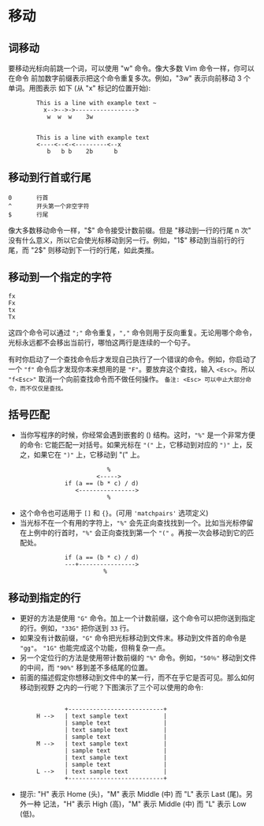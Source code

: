 # 移动

## 词移动
要移动光标向前跳一个词，可以使用 "w" 命令。像大多数 Vim 命令一样，你可以在命令
前加数字前缀表示把这个命令重复多次。例如，"3w" 表示向前移动 3 个单词。用图表示
如下 (从 "x" 标记的位置开始):
```
        This is a line with example text ~
          x-->-->->----------------->
           w  w  w    3w
```
```

        This is a line with example text 
        <----<--<-<---------<--x
           b   b b    2b      b
```

## 移动到行首或行尾
```
0       行首
^       开头第一个非空字符
$       行尾
```
像大多数移动命令一样，"\$" 命令接受计数前缀。但是 "移动到一行的行尾 n 次" 没有什么意义，所以它会使光标移动到另一行。例如，"1\$" 移动到当前行的行尾，而 "2$" 则移动到下一行的行尾，如此类推。


## 移动到一个指定的字符
```
fx
Fx
tx
Tx
```
这四个命令可以通过 `";"` 命令重复，`","` 命令则用于反向重复。无论用哪个命令，光标永远都不会移出当前行，哪怕这两行是连续的一个句子。

有时你启动了一个查找命令后才发现自己执行了一个错误的命令。例如，你启动了一个 `"f"` 命令后才发现你本来想用的是 `"F"`。要放弃这个查找，输入 `<Esc>`。所以 `"f<Esc>"`
取消一个向前查找命令而不做任何操作。 `备注: <Esc> 可以中止大部分命令，而不仅仅是查找。`

## 括号匹配
- 当你写程序的时候，你经常会遇到嵌套的 () 结构。这时，`"%"` 是一个非常方便的命令: 它能匹配一对括号。如果光标在 `"("` 上，它移动到对应的 `")"` 上，反之，如果它在 `")"` 上，它移动到 "(" 上。
```
                            %
                         <----->
                if (a == (b * c) / d) 
                   <---------------->
                            %
```
- 这个命令也可适用于 `[]` 和 `{}`。(可用 `'matchpairs'` 选项定义)  
- 当光标不在一个有用的字符上，`"%"` 会先正向查找找到一个。比如当光标停留在上例中的行首时，`"%"` 会正向查找到第一个 `"("` 。再按一次会移动到它的匹配处。
```
                if (a == (b * c) / d) 
                ---+---------------->
                           %
```

## 移动到指定的行
-  更好的方法是使用 `"G"` 命令。加上一个计数前缀，这个命令可以把你送到指定的行。例如，`"33G"` 把你送到 `33` 行。
- 如果没有计数前缀，`"G"` 命令把光标移动到文件末。移动到文件首的命令是 `"gg"`。 `"1G"` 也能完成这个功能，但稍复杂一点。
- 另一个定位行的方法是使用带计数前缀的 `"%"` 命令。例如，`"50％"` 移动到文件的中间，而 `"90%"` 移到差不多结尾的位置。
- 前面的描述假定你想移动到文件中的某一行，而不在乎它是否可见。那么如何移动到视野
之内的一行呢？下图演示了三个可以使用的命令:
```

                +---------------------------+
        H -->   | text sample text          |
                | sample text               |
                | text sample text          |
                | sample text               |
        M -->   | text sample text          |
                | sample text               |
                | text sample text          |
                | sample text               |
        L -->   | text sample text          |
                +---------------------------+

```
- 提示: "H" 表示 Home (头)，"M" 表示 Middle (中) 而 "L" 表示 Last (尾)。另外一种
记法，"H" 表示 High (高)，"M" 表示 Middle (中) 而 "L" 表示 Low (低)。